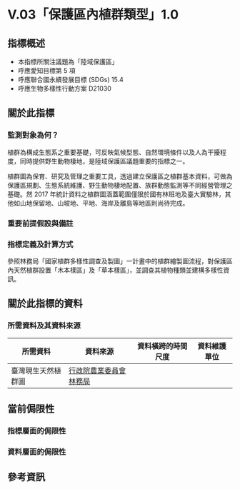 # V.03「保護區內植群類型」1.0


## 指標概述

* 本指標所關注議題為「陸域保護區」
* 呼應愛知目標第 5 項
* 呼應聯合國永續發展目標 (SDGs) 15.4
* 呼應生物多樣性行動方案 D21030

<script type="text/javascript" src="http://cdn.mathjax.org/mathjax/latest/MathJax.js?config=TeX-AMS-MML_HTMLorMML"></script>

## 關於此指標



### 監測對象為何？
植群為構成生態系之重要基礎，可反映氣候型態、自然環境條件以及人為干擾程度，同時提供野生動物棲地，是陸域保護區議題重要的指標之一。

植群圖為保育、研究及管理之重要工具，透過建立保護區之植群基本資料，可做為保護區規劃、生態系統維護、野生動物棲地配置、族群動態監測等不同經營管理之基礎。然 2017 年統計資料之植群圖涵蓋範圍僅限於國有林班地及臺大實驗林，其他如山地保留地、山坡地、平地、海岸及離島等地區則尚待完成。


### 重要前提假設與備註



### 指標定義及計算方式

參照林務局「國家植群多樣性調查及製圖」一計畫中的植群繪製圖流程，對保護區內天然植群設置「木本樣區」及「草本樣區」，並調查其植物種類並建構多樣性資訊。


## 關於此指標的資料

### 所需資料及其資料來源

| 所需資料      | 資料來源                                                  | 資料橫跨的時間尺度 | 資料維護單位 |
| --------- | ----------------------------------------------------- | --------- | ------ |
| 臺灣現生天然植群圖 | [行政院農業委員會林務局](https://www.coa.gov.tw/ws.php?id=21401) |           |        |



## 當前侷限性

### 指標層面的侷限性



### 資料層面的侷限性




## 參考資訊
